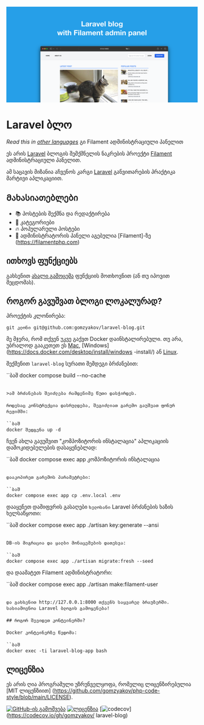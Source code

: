 ![Laravel ბლოგი Filament-ის ადმინისტრაციული პანელით](../docs/social-preview-en.png)

# Laravel ბლო
_Read this in [other languages](./Translations.md)_
გი Filament ადმინისტრაციული პანელით

ეს არის [Laravel](https://laravel.com) ბლოგის შემქმნელის ნაკრების პროექტი [Filament](https://filamentphp.com) ადმინისტრაციული პანელით.

ამ საცავის მიზანია აჩვენოს კარგი [Laravel](https://laravel.com) განვითარების პრაქტიკა მარტივი აპლიკაციით.

## Მახასიათებლები

- 📚 პოსტების შექმნა და რედაქტირება
- 🥑 კატეგორიები
- 🔥 პოპულარული პოსტები
- 🎉 ადმინისტრატორის პანელი აგებულია [Filament]-ზე (https://filamentphp.com)

## ითხოვს ფუნქციებს

გახსენით [ახალი გამოცემა](https://github.com/gomzyakov/laravel-blog/issues/new) ფუნქციის მოთხოვნით (ან თუ იპოვით შეცდომას).

## როგორ გავუშვათ ბლოგი ლოკალურად?

პროექტის კლონირება:

```ბაშ
git კლონი git@github.com:gomzyakov/laravel-blog.git
```

მე მჯერა, რომ თქვენ უკვე გაქვთ Docker დაინსტალირებული. თუ არა, უბრალოდ გააკეთეთ ეს [Mac](https://docs.docker.com/desktop/install/mac-install/), [Windows](https://docs.docker.com/desktop/install/windows -install/) ან [Linux](https://docs.docker.com/desktop/install/linux-install/).

შექმენით `laravel-blog` სურათი შემდეგი ბრძანებით:

``ბაშ
docker compose build --no-cache
```

>ამ ბრძანებას შეიძლება რამდენიმე წუთი დასჭირდეს.

როდესაც კონსტრუქცია დასრულდება, შეგიძლიათ გარემო გაუშვათ ფონურ რეჟიმში:

``ბაშ
docker შედგენა up -d
```

ჩვენ ახლა გავუშვით "კომპოზიტორის ინსტალაცია" აპლიკაციის დამოკიდებულების დასაყენებლად:

``ბაშ
docker compose exec app კომპოზიტორის ინსტალაცია
```

დააკოპირეთ გარემოს პარამეტრები:

``ბაშ
docker compose exec app cp .env.local .env
```

დააყენეთ დაშიფვრის გასაღები `ხელოსანი` Laravel ბრძანების ხაზის ხელსაწყოთი:

``ბაშ
docker compose exec app ./artisan key:generate --ansi
```

DB-ის მიგრაცია და ყალბი მონაცემების დათესვა:

``ბაშ
docker compose exec app ./artisan migrate:fresh --seed
```

და დაამატეთ Filament ადმინისტრატორი:

``ბაშ
docker compose exec app ./artisan make:filament-user
```

და გახსენით http://127.0.0.1:8000 თქვენს საყვარელ ბრაუზერში. სასიამოვნოა Laravel ბლოგის გამოყენება!

## როგორ შევიდეთ კონტეინერში?

Docker კონტეინერზე წვდომა:

``ბაშ
docker exec -ti laravel-blog-app bash
```

## ლიცენზია

ეს არის ღია პროგრამული უზრუნველყოფა, რომელიც ლიცენზირებულია [MIT ლიცენზიით] (https://github.com/gomzyakov/php-code-style/blob/main/LICENSE).


[![GitHub-ის გამოშვება](https://img.shields.io/github/release/gomzyakov/laravel-blog.svg)](https://github.com/gomzyakov/laravel-blog/releases/latest)
[![ლიცენზია](https://img.shields.io/badge/License-MIT-green.svg)](https://github.com/gomzyakov/laravel-blog/blob/development/LICENSE)
[![codecov](https://codecov.io/gh/gomzyakov/laravel-blog/branch/main/graph/badge.svg?token=4CYTVMVUYV)](https://codecov.io/gh/gomzyakov/ laravel-blog)
